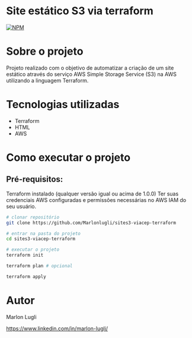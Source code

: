 # Site estático S3 via terraform
[![NPM](https://img.shields.io/npm/l/react)](https://github.com/Marlonlugli/sites3-viacep-terraform/edit/main/LICENSE) 

# Sobre o projeto

Projeto realizado com o objetivo de automatizar a criação de um site estático através do serviço AWS Simple Storage Service (S3) na AWS utilizando a linguagem Terraform.

# Tecnologias utilizadas
- Terraform
- HTML
- AWS

# Como executar o projeto

## Pré-requisitos:
Terraform instalado (qualquer versão igual ou acima de 1.0.0)
Ter suas credenciais AWS configuradas e permissões necessárias no AWS IAM do seu usuário.

```bash
# clonar repositório
git clone https://github.com/Marlonlugli/sites3-viacep-terraform

# entrar na pasta do projeto
cd sites3-viacep-terraform

# executar o projeto
terraform init

terraform plan # opcional

terraform apply
```


# Autor

Marlon Lugli

https://www.linkedin.com/in/marlon-lugli/
